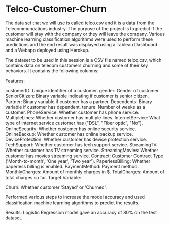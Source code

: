 # Telco-Customer-Churn

The data set that we will use is called telco.csv and it is a data from the Telecommuncations industry. 
The purpose of the project is to predict if the customer will stay with the company or they will leave the company. 
Various machine learning classification algorithms were used to perform these predictions and the end result was displayed using a Tableau Dashboard and a Webapp deployed using Herokup.

The dataset to be used in this session is a CSV file named telco.csv, which contains data on telecom customers churning and some of their key behaviors. It contains the following columns:

Features:

customerID: Unique identifier of a customer.
gender: Gender of customer.
SeniorCitizen: Binary variable indicating if customer is senior citizen.
Partner: Binary variable if customer has a partner.
Dependents: Binary variable if customer has dependent.
tenure: Number of weeks as a customer.
PhoneService: Whether customer has phone service.
MultipleLines: Whether customer has multiple lines.
InternetService: What type of internet service customer has ("DSL", "Fiber optic", "No").
OnlineSecurity: Whether customer has online security service.
OnlineBackup: Whether customer has online backup service.
DeviceProtection: Whether customer has device protection service.
TechSupport: Whether customer has tech support service.
StreamingTV: Whether customer has TV streaming service.
StreamingMovies: Whether customer has movies streaming service.
Contract: Customer Contract Type ('Month-to-month', 'One year', 'Two year').
PaperlessBilling: Whether paperless billing is enabled.
PaymentMethod: Payment method.
MonthlyCharges: Amount of monthly charges in $.
TotalCharges: Amount of total charges so far.
Target Variable:

Churn: Whether customer 'Stayed' or 'Churned'.

Performed various steps to increase the model accuracy and used classification machine learning algorithms to predict the results.

Results:
Logistic Regression model gave an accuracy of 80% on the test dataset.
